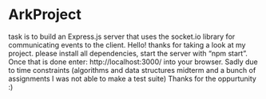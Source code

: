 # ArkProject
task is to build an Express.js server that uses the socket.io library for communicating events to the client.
Hello! thanks for taking a look at my project. 
please install all dependencies,
start the server with “npm start”.
Once that is done enter: http://localhost:3000/ into your browser.
Sadly due to time constraints (algorithms and data structures midterm and a bunch of assignments I was not able to make a test suite)
Thanks for the oppurtunity :)
